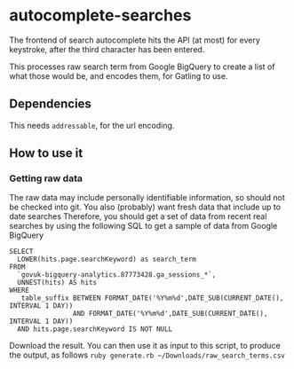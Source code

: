 autocomplete-searches
=============

The frontend of search autocomplete hits the API (at most) for every keystroke, after the third character has been entered.

This processes raw search term from Google BigQuery to create a list of what those would be, and encodes them, for Gatling to use.


Dependencies
------------

This needs `addressable`, for the url encoding.


How to use it
-------------

### Getting raw data

The raw data may include personally identifiable information, so should not be checked into git.
You also (probably) want fresh data that include up to date searches
Therefore, you should get a set of data from recent real searches by using the following SQL to get a sample of data 
from Google BigQuery

```
SELECT
  LOWER(hits.page.searchKeyword) as search_term
FROM
  `govuk-bigquery-analytics.87773428.ga_sessions_*`,
  UNNEST(hits) AS hits
WHERE
  _table_suffix BETWEEN FORMAT_DATE('%Y%m%d',DATE_SUB(CURRENT_DATE(), INTERVAL 1 DAY))
                AND FORMAT_DATE('%Y%m%d',DATE_SUB(CURRENT_DATE(), INTERVAL 1 DAY))
  AND hits.page.searchKeyword IS NOT NULL
```

Download the result.
You can then use it as input to this script, to produce the output, as follows
`ruby generate.rb ~/Downloads/raw_search_terms.csv`
